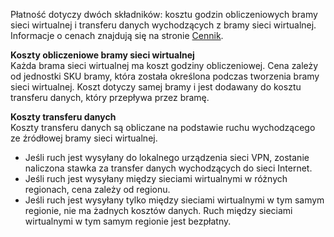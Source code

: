 Płatność dotyczy dwóch składników: kosztu godzin obliczeniowych bramy sieci wirtualnej i transferu danych wychodzących z bramy sieci wirtualnej. Informacje o cenach znajdują się na stronie [Cennik](https://azure.microsoft.com/pricing/details/vpn-gateway).

**Koszty obliczeniowe bramy sieci wirtualnej**<br>Każda brama sieci wirtualnej ma koszt godziny obliczeniowej. Cena zależy od jednostki SKU bramy, która została określona podczas tworzenia bramy sieci wirtualnej. Koszt dotyczy samej bramy i jest dodawany do kosztu transferu danych, który przepływa przez bramę.

**Koszty transferu danych**<br>Koszty transferu danych są obliczane na podstawie ruchu wychodzącego ze źródłowej bramy sieci wirtualnej.

* Jeśli ruch jest wysyłany do lokalnego urządzenia sieci VPN, zostanie naliczona stawka za transfer danych wychodzących do sieci Internet.
* Jeśli ruch jest wysyłany między sieciami wirtualnymi w różnych regionach, cena zależy od regionu.
* Jeśli ruch jest wysyłany tylko między sieciami wirtualnymi w tym samym regionie, nie ma żadnych kosztów danych. Ruch między sieciami wirtualnymi w tym samym regionie jest bezpłatny.

<!--HONumber=Sep16_HO3-->


